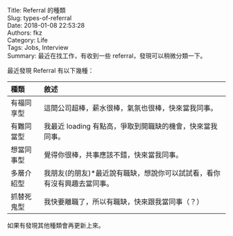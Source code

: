 Title: Referral 的種類  
Slug: types-of-referral  
Date: 2018-01-08 22:53:28  
Authors: fkz  
Category: Life  
Tags: Jobs, Interview  
Summary: 最近在找工作，有收到一些 referral，發現可以稍微分類一下。  
  
  
最近發現 Referral 有以下幾種：  
  
種類       | 敘述  
:--------- | :--  
有福同享型 | 這間公司超棒，薪水很棒，氣氛也很棒，快來當我同事。  
有難同當型 | 我最近 loading 有點高，爭取到開職缺的機會，快來當我同事。  
想當同事型 | 覺得你很棒，共事應該不錯，快來當我同事。  
多層介紹型 | 我朋友(的朋友)\*最近說有職缺，想說你可以試試看，看你有沒有興趣去當同事。  
抓替死鬼型 | 我快要離職了，所以有職缺，快來跟我當同事（？）  
  
如果有發現其他種類會再更新上來。  
